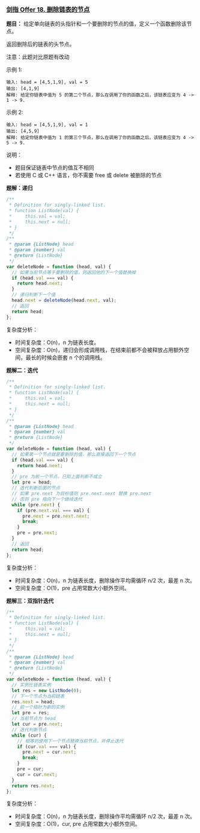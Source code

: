 ### [剑指 Offer 18. 删除链表的节点](https://leetcode-cn.com/problems/shan-chu-lian-biao-de-jie-dian-lcof/)

**题目：** 给定单向链表的头指针和一个要删除的节点的值，定义一个函数删除该节点。

返回删除后的链表的头节点。

注意：此题对比原题有改动

示例 1:

```
输入: head = [4,5,1,9], val = 5
输出: [4,1,9]
解释: 给定你链表中值为 5 的第二个节点，那么在调用了你的函数之后，该链表应变为 4 -> 1 -> 9.
```

示例 2:

```
输入: head = [4,5,1,9], val = 1
输出: [4,5,9]
解释: 给定你链表中值为 1 的第三个节点，那么在调用了你的函数之后，该链表应变为 4 -> 5 -> 9.
```

说明：

- 题目保证链表中节点的值互不相同
- 若使用 C 或 C++ 语言，你不需要 free 或 delete 被删除的节点

**题解：递归**

```js
/**
 * Definition for singly-linked list.
 * function ListNode(val) {
 *     this.val = val;
 *     this.next = null;
 * }
 */
/**
 * @param {ListNode} head
 * @param {number} val
 * @return {ListNode}
 */
var deleteNode = function (head, val) {
  // 如果当前节点等于要删除的值，则返回他的下一个值替换掉
  if (head.val === val) {
    return head.next;
  }
  // 递归判断下一个值
  head.next = deleteNode(head.next, val);
  // 返回
  return head;
};
```

复杂度分析：

- 时间复杂度：O(n)，n 为链表长度。
- 空间复杂度：O(n)，递归会形成调用栈，在结束前都不会被释放占用额外空间，最长的时候会嵌套 n 个的调用栈。

**题解二：迭代**

```js
/**
 * Definition for singly-linked list.
 * function ListNode(val) {
 *     this.val = val;
 *     this.next = null;
 * }
 */
/**
 * @param {ListNode} head
 * @param {number} val
 * @return {ListNode}
 */
var deleteNode = function (head, val) {
  // 如果第一个节点就是要删除的值，那么直接返回下一个节点
  if (head.val === val) {
    return head.next;
  }
  // pre 为前一个节点，已知上面判断不成立
  let pre = head;
  // 迭代判断后面的节点
  // 如果 pre.next 为目标值则 pre.next.next 替换 pre.next
  // 否则 pre 指向下一个继续迭代
  while (pre.next) {
    if (pre.next.val === val) {
      pre.next = pre.next.next;
      break;
    }
    pre = pre.next;
  }
  // 返回
  return head;
};
```

复杂度分析：

- 时间复杂度：O(n)，n 为链表长度，删除操作平均需循环 n/2 次，最差 n 次。
- 空间复杂度：O(1)，pre 占用常数大小额外空间。

**题解三：双指针迭代**

```js
/**
 * Definition for singly-linked list.
 * function ListNode(val) {
 *     this.val = val;
 *     this.next = null;
 * }
 */
/**
 * @param {ListNode} head
 * @param {number} val
 * @return {ListNode}
 */
var deleteNode = function (head, val) {
  // 实例化链表实例
  let res = new ListNode(0);
  // 下一个节点为当前链表
  res.next = head;
  // 前一个指针为新的实例
  let pre = res;
  // 当前节点为 head
  let cur = pre.next;
  // 迭代判断节点
  while (cur) {
    // 相等则使用下一个节点替换当前节点，并停止迭代
    if (cur.val === val) {
      pre.next = cur.next;
      break;
    }
    pre = cur;
    cur = cur.next;
  }
  return res.next;
};
```

复杂度分析：

- 时间复杂度：O(n)，n 为链表长度，删除操作平均需循环 n/2 次，最差 n 次。
- 空间复杂度：O(1)，cur, pre 占用常数大小额外空间。
